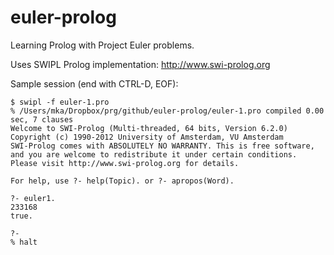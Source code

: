 euler-prolog
============

Learning Prolog with Project Euler problems.

Uses SWIPL Prolog implementation: http://www.swi-prolog.org

Sample session (end with CTRL-D, EOF):

    $ swipl -f euler-1.pro 
    % /Users/mka/Dropbox/prg/github/euler-prolog/euler-1.pro compiled 0.00 sec, 7 clauses
    Welcome to SWI-Prolog (Multi-threaded, 64 bits, Version 6.2.0)
    Copyright (c) 1990-2012 University of Amsterdam, VU Amsterdam
    SWI-Prolog comes with ABSOLUTELY NO WARRANTY. This is free software,
    and you are welcome to redistribute it under certain conditions.
    Please visit http://www.swi-prolog.org for details.
    
    For help, use ?- help(Topic). or ?- apropos(Word).
    
    ?- euler1.
    233168
    true.
    
    ?- 
    % halt
